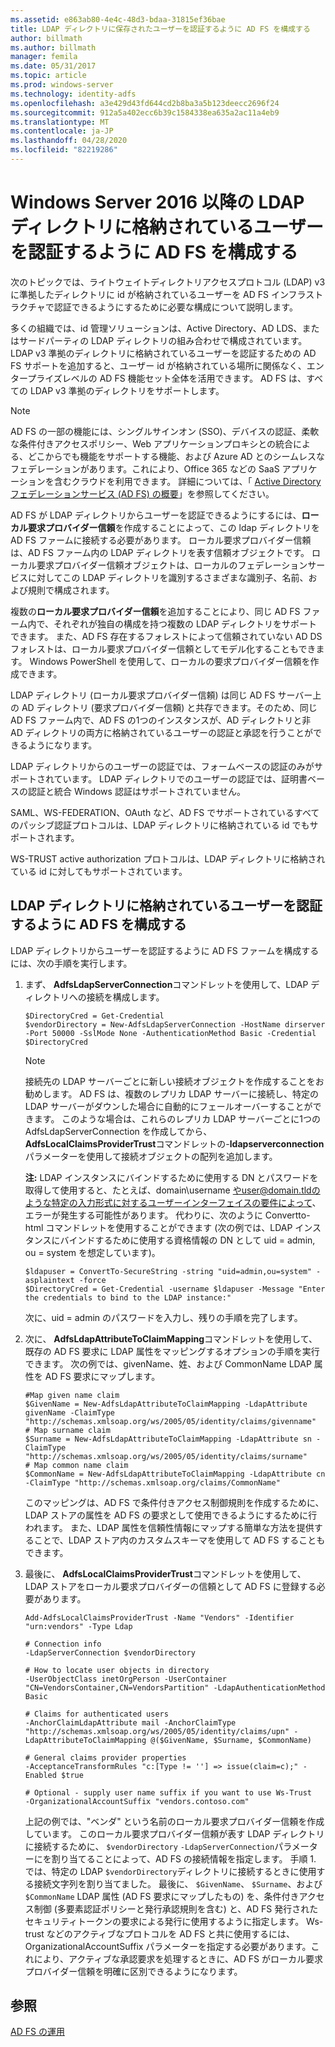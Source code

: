 ```yaml
---
ms.assetid: e863ab80-4e4c-48d3-bdaa-31815ef36bae
title: LDAP ディレクトリに保存されたユーザーを認証するように AD FS を構成する
author: billmath
ms.author: billmath
manager: femila
ms.date: 05/31/2017
ms.topic: article
ms.prod: windows-server
ms.technology: identity-adfs
ms.openlocfilehash: a3e429d43fd644cd2b8ba3a5b123deecc2696f24
ms.sourcegitcommit: 912a5a402ecc6b39c1584338ea635a2ac11a4eb9
ms.translationtype: MT
ms.contentlocale: ja-JP
ms.lasthandoff: 04/28/2020
ms.locfileid: "82219286"
---
```

# <a name="configure-ad-fs-to-authenticate-users-stored-in-ldap-directories-in-windows-server-2016-or-later"></a>Windows Server 2016 以降の LDAP ディレクトリに格納されているユーザーを認証するように AD FS を構成する

次のトピックでは、ライトウェイトディレクトリアクセスプロトコル (LDAP) v3 に準拠したディレクトリに id が格納されているユーザーを AD FS インフラストラクチャで認証できるようにするために必要な構成について説明します。

多くの組織では、id 管理ソリューションは、Active Directory、AD LDS、またはサードパーティの LDAP ディレクトリの組み合わせで構成されています。 LDAP v3 準拠のディレクトリに格納されているユーザーを認証するための AD FS サポートを追加すると、ユーザー id が格納されている場所に関係なく、エンタープライズレベルの AD FS 機能セット全体を活用できます。 AD FS は、すべての LDAP v3 準拠のディレクトリをサポートします。

> [!NOTE]
> AD FS の一部の機能には、シングルサインオン (SSO)、デバイスの認証、柔軟な条件付きアクセスポリシー、Web アプリケーションプロキシとの統合による、どこからでも機能をサポートする機能、および Azure AD とのシームレスなフェデレーションがあります。これにより、Office 365 などの SaaS アプリケーションを含むクラウドを利用できます。  詳細については、「 [Active Directory フェデレーションサービス (AD FS) の概要](../../ad-fs/AD-FS-2016-Overview.md)」を参照してください。

AD FS が LDAP ディレクトリからユーザーを認証できるようにするには、**ローカル要求プロバイダー信頼**を作成することによって、この ldap ディレクトリを AD FS ファームに接続する必要があります。  ローカル要求プロバイダー信頼は、AD FS ファーム内の LDAP ディレクトリを表す信頼オブジェクトです。 ローカル要求プロバイダー信頼オブジェクトは、ローカルのフェデレーションサービスに対してこの LDAP ディレクトリを識別するさまざまな識別子、名前、および規則で構成されます。

複数の**ローカル要求プロバイダー信頼**を追加することにより、同じ AD FS ファーム内で、それぞれが独自の構成を持つ複数の LDAP ディレクトリをサポートできます。 また、AD FS 存在するフォレストによって信頼されていない AD DS フォレストは、ローカル要求プロバイダー信頼としてモデル化することもできます。 Windows PowerShell を使用して、ローカルの要求プロバイダー信頼を作成できます。

LDAP ディレクトリ (ローカル要求プロバイダー信頼) は同じ AD FS サーバー上の AD ディレクトリ (要求プロバイダー信頼) と共存できます。そのため、同じ AD FS ファーム内で、AD FS の1つのインスタンスが、AD ディレクトリと非 AD ディレクトリの両方に格納されているユーザーの認証と承認を行うことができるようになります。

LDAP ディレクトリからのユーザーの認証では、フォームベースの認証のみがサポートされています。 LDAP ディレクトリでのユーザーの認証では、証明書ベースの認証と統合 Windows 認証はサポートされていません。

SAML、WS-FEDERATION、OAuth など、AD FS でサポートされているすべてのパッシブ認証プロトコルは、LDAP ディレクトリに格納されている id でもサポートされます。

WS-TRUST active authorization プロトコルは、LDAP ディレクトリに格納されている id に対してもサポートされています。

## <a name="configure-ad-fs-to-authenticate-users-stored-in-an-ldap-directory"></a>LDAP ディレクトリに格納されているユーザーを認証するように AD FS を構成する
LDAP ディレクトリからユーザーを認証するように AD FS ファームを構成するには、次の手順を実行します。

1. まず、 **AdfsLdapServerConnection**コマンドレットを使用して、LDAP ディレクトリへの接続を構成します。

   ```
   $DirectoryCred = Get-Credential
   $vendorDirectory = New-AdfsLdapServerConnection -HostName dirserver -Port 50000 -SslMode None -AuthenticationMethod Basic -Credential $DirectoryCred
   ```

   > [!NOTE]
   > 接続先の LDAP サーバーごとに新しい接続オブジェクトを作成することをお勧めします。 AD FS は、複数のレプリカ LDAP サーバーに接続し、特定の LDAP サーバーがダウンした場合に自動的にフェールオーバーすることができます。 このような場合は、これらのレプリカ LDAP サーバーごとに1つの AdfsLdapServerConnection を作成してから、 **AdfsLocalClaimsProviderTrust**コマンドレットの-**ldapserverconnection**パラメーターを使用して接続オブジェクトの配列を追加します。

   **注:** LDAP インスタンスにバインドするために使用する DN とパスワードを取得して使用すると、たとえば、domain\username やuser@domain.tldのような特定の入力形式に対するユーザーインターフェイスの要件によって、エラーが発生する可能性があります。 代わりに、次のように Convertto-html コマンドレットを使用することができます (次の例では、LDAP インスタンスにバインドするために使用する資格情報の DN として uid = admin, ou = system を想定しています)。

   ```
   $ldapuser = ConvertTo-SecureString -string "uid=admin,ou=system" -asplaintext -force
   $DirectoryCred = Get-Credential -username $ldapuser -Message "Enter the credentials to bind to the LDAP instance:"
   ```

   次に、uid = admin のパスワードを入力し、残りの手順を完了します。

2. 次に、 **AdfsLdapAttributeToClaimMapping**コマンドレットを使用して、既存の AD FS 要求に LDAP 属性をマッピングするオプションの手順を実行できます。 次の例では、givenName、姓、および CommonName LDAP 属性を AD FS 要求にマップします。

   ```
   #Map given name claim
   $GivenName = New-AdfsLdapAttributeToClaimMapping -LdapAttribute givenName -ClaimType "http://schemas.xmlsoap.org/ws/2005/05/identity/claims/givenname"
   # Map surname claim
   $Surname = New-AdfsLdapAttributeToClaimMapping -LdapAttribute sn -ClaimType "http://schemas.xmlsoap.org/ws/2005/05/identity/claims/surname"
   # Map common name claim
   $CommonName = New-AdfsLdapAttributeToClaimMapping -LdapAttribute cn -ClaimType "http://schemas.xmlsoap.org/claims/CommonName"
   ```

   このマッピングは、AD FS で条件付きアクセス制御規則を作成するために、LDAP ストアの属性を AD FS の要求として使用できるようにするために行われます。 また、LDAP 属性を信頼性情報にマップする簡単な方法を提供することで、LDAP ストア内のカスタムスキーマを使用して AD FS することもできます。

3. 最後に、 **AdfsLocalClaimsProviderTrust**コマンドレットを使用して、LDAP ストアをローカル要求プロバイダーの信頼として AD FS に登録する必要があります。

   ```
   Add-AdfsLocalClaimsProviderTrust -Name "Vendors" -Identifier "urn:vendors" -Type Ldap

   # Connection info
   -LdapServerConnection $vendorDirectory 

   # How to locate user objects in directory
   -UserObjectClass inetOrgPerson -UserContainer "CN=VendorsContainer,CN=VendorsPartition" -LdapAuthenticationMethod Basic 

   # Claims for authenticated users
   -AnchorClaimLdapAttribute mail -AnchorClaimType "http://schemas.xmlsoap.org/ws/2005/05/identity/claims/upn" -LdapAttributeToClaimMapping @($GivenName, $Surname, $CommonName) 

   # General claims provider properties
   -AcceptanceTransformRules "c:[Type != ''] => issue(claim=c);" -Enabled $true 

   # Optional - supply user name suffix if you want to use Ws-Trust
   -OrganizationalAccountSuffix "vendors.contoso.com"
   ```

   上記の例では、"ベンダ" という名前のローカル要求プロバイダー信頼を作成しています。 このローカル要求プロバイダー信頼が表す LDAP ディレクトリに接続するために、 `$vendorDirectory` `-LdapServerConnection`パラメーターにを割り当てることによって、AD FS の接続情報を指定します。 手順 1. では、特定の LDAP `$vendorDirectory`ディレクトリに接続するときに使用する接続文字列を割り当てました。 最後に、 `$GivenName`、 `$Surname`、および`$CommonName` LDAP 属性 (AD FS 要求にマップしたもの) を、条件付きアクセス制御 (多要素認証ポリシーと発行承認規則を含む) と、AD FS 発行されたセキュリティトークンの要求による発行に使用するように指定します。 Ws-trust などのアクティブなプロトコルを AD FS と共に使用するには、OrganizationalAccountSuffix パラメーターを指定する必要があります。これにより、アクティブな承認要求を処理するときに、AD FS がローカル要求プロバイダー信頼を明確に区別できるようになります。

## <a name="see-also"></a>参照
[AD FS の運用](../../ad-fs/AD-FS-2016-Operations.md)

